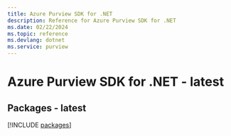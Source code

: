 ```yaml
---
title: Azure Purview SDK for .NET
description: Reference for Azure Purview SDK for .NET
ms.date: 02/22/2024
ms.topic: reference
ms.devlang: dotnet
ms.service: purview
---
```

# Azure Purview SDK for .NET - latest
## Packages - latest
[!INCLUDE [packages](purview-index.md)]